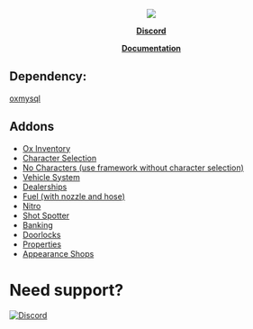 <p align="center">
  <img src="https://user-images.githubusercontent.com/86536434/193703880-5cb7deef-af37-42cc-8df2-b13332afee67.png" />
</p>

<p align='center'><b><a href="discord.gg/nc82d8zvjm">Discord</a></b>

<p align='center'><b><a href="https://ndfw.gitbook.io/nd-framework/">Documentation</a></b>

## Dependency:
[oxmysql](https://github.com/overextended/oxmysql/releases/download/v2.4.0/oxmysql.zip)

## Addons

* [Ox Inventory](https://github.com/overextended/ox_inventory/releases)
* [Character Selection](https://github.com/ND-Framework/ND_CharacterSelection)
* [No Characters (use framework without character selection)](https://github.com/ND-Framework/ND_NoCharacters)
* [Vehicle System](https://github.com/ND-Framework/ND_VehicleSystem)
* [Dealerships](https://github.com/ND-Framework/ND_Dealership)
* [Fuel (with nozzle and hose)](https://github.com/ND-Framework/ND_Fuel)
* [Nitro](https://github.com/ND-Framework/ND_Nitro)
* [Shot Spotter](https://github.com/ND-Framework/ND_ShotSpotter)
* [Banking](https://github.com/ND-Framework/ND_Banking)
* [Doorlocks](https://github.com/ND-Framework/ND_Doorlocks)
* [Properties](https://github.com/ND-Framework/ND_Properties)
* [Appearance Shops](https://github.com/ND-Framework/ND_AppearanceShops)

# Need support?
[![Discord](https://discordapp.com/api/guilds/857672921912836116/widget.png?style=banner3)](https://discord.gg/Z9Mxu72zZ6)
